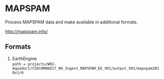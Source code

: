 # MAPSPAM
Process MAPSPAM data and make available in additional formats.  

http://mapspam.info/  






## Formats

1. EarthEngine  
`path = projects/WRI-Aquaduct/Y2019M06D17_RH_Ingest_MAPSPAM_EE_V01/output_V01/mapspam2010v1r0`  





